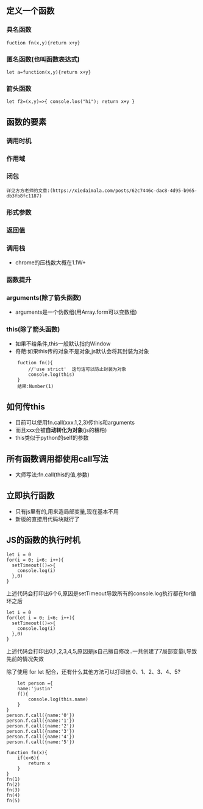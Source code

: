 ## 定义一个函数
### 具名函数
    fuction fn(x,y){return x+y}
### 匿名函数(也叫函数表达式)
    let a=function(x,y){return x+y}
### 箭头函数
    let f2=(x,y)=>{ console.los("hi"); return x+y }

## 函数的要素
### 调用时机
### 作用域
###  闭包
    详见方方老师的文章:(https://xiedaimala.com/posts/62c7446c-dac8-4d95-b965-db3fb8fc1187)
### 形式参数
### 返回值
### 调用栈
* chrome的压栈数大概在1.1W+
### 函数提升

### arguments(除了箭头函数)
* arguments是一个伪数组(用Array.form可以变数组)
### this(除了箭头函数)
* 如果不给条件,this一般默认指向Window
* 奇葩:如果this传的对象不是对象,js默认会将其封装为对象
```
    fuction fn(){
        //'use strict'  这句话可以防止封装为对象
        console.log(this)
    }
    结果:Number(1)
```
## 如何传this
* 目前可以使用fn.call(xxx.1,2,3)传this和arguments
* 而且xxx会被**自动转化为对象**(js的糟粕)
* this类似于python的self的参数

## 所有函数调用都使用call写法
* 大师写法:fn.call(this的值,参数)

## 立即执行函数
* 只有js里有的,用来造局部变量,现在基本不用
* 新版的直接用代码块就行了

## JS的函数的执行时机
```
let i = 0
for(i = 0; i<6; i++){
  setTimeout(()=>{
    console.log(i)
  },0)
}
```
上述代码会打印出6个6,原因是setTimeout导致所有的console.log执行都在for循环之后

```
let i = 0
for(let i = 0; i<6; i++){
  setTimeout(()=>{
    console.log(i)
  },0)
}
```
上述代码会打印出0,1 ,2,3,4,5,原因是js自己擅自修改..一共创建了7局部变量i,导致先前的情况失效

除了使用 for let 配合，还有什么其他方法可以打印出 0、1、2、3、4、5?
```
    let person ={
    name:'justin'
    f(){
        console.log(this.name)
    }
}
person.f.call({name:'0'})
person.f.call({name:'1'})
person.f.call({name:'2'})
person.f.call({name:'3'})
person.f.call({name:'4'})
person.f.call({name:'5'})

```
```
function fn(x){
    if(x<6){
        return x
    }
}
fn(1)
fn(2)
fn(3)
fn(4)
fn(5)
```